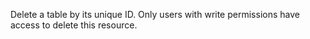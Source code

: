 Delete a table by its unique ID. Only users with write permissions have access to delete this resource.